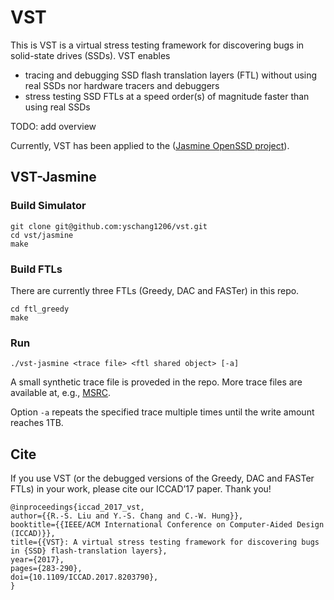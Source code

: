 # VST
This is VST is a virtual stress testing framework for discovering bugs in solid-state drives (SSDs). VST enables

* tracing and debugging SSD flash translation layers (FTL) without using real SSDs nor hardware tracers and debuggers
* stress testing SSD FTLs at a speed order(s) of magnitude faster than using real SSDs

TODO: add overview

Currently, VST has been applied to the ([Jasmine OpenSSD project](http://www.openssd-project.org/wiki/The_OpenSSD_Project)).

## VST-Jasmine
### Build Simulator

``` shell
git clone git@github.com:yschang1206/vst.git
cd vst/jasmine
make
```

### Build FTLs
There are currently three FTLs (Greedy, DAC and FASTer) in this repo.  

``` shell
cd ftl_greedy
make
```

### Run 

``` shell
./vst-jasmine <trace file> <ftl shared object> [-a]
```
A small synthetic trace file is proveded in the repo.  More trace files are available at, e.g., [MSRC](ftp://ftp.research.microsoft.com/pub/austind/MSRC-io-traces/).

Option `-a`  repeats the specified trace multiple times until the write amount reaches 1TB.

## Cite
If you use VST (or the debugged versions of the Greedy, DAC and FASTer FTLs) in your work, please cite our ICCAD’17 paper.  Thank you!

```
@inproceedings{iccad_2017_vst,
author={{R.-S. Liu and Y.-S. Chang and C.-W. Hung}},
booktitle={{IEEE/ACM International Conference on Computer-Aided Design (ICCAD)}},
title={{VST}: A virtual stress testing framework for discovering bugs in {SSD} flash-translation layers},
year={2017},
pages={283-290},
doi={10.1109/ICCAD.2017.8203790},
}
```
